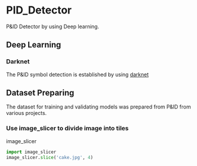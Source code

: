 # PID_Detector
P&amp;ID Detector by using Deep learning.

## Deep Learning
### Darknet
The P&amp;ID symbol detection is established by using [darknet](https://pjreddie.com/darknet/yolo/)

## Dataset Preparing

The dataset for training and validating models was prepared from P&amp;ID from various projects.

### Use image_slicer to divide image into tiles

image_slicer 

```python
import image_slicer
image_slicer.slice('cake.jpg', 4)
```